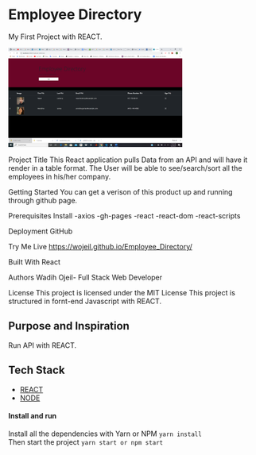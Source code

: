 # Employee Directory
My First Project with REACT.

<img src= "./public/appImage.png" width="350" height="200">




Project Title
This React application pulls Data from an API and will have it render in a table format. The User will be able to see/search/sort all the employees in his/her company.

Getting Started
You can get a verison of this product up and running through github
page.

Prerequisites
Install
-axios
-gh-pages
-react
-react-dom
-react-scripts


Deployment
GitHub

Try Me Live
<a href="https://wojeil.github.io/Employee_Directory/">https://wojeil.github.io/Employee_Directory/</a>

Built With
React

Authors
Wadih Ojeil- Full Stack Web Developer

License
This project is licensed under the MIT License
This project is structured in fornt-end Javascript with REACT. 

## Purpose and Inspiration
Run API with REACT.

## Tech Stack
+ [REACT](https://reactjs.org/)
+ [NODE](https://nodejs.org/en/)

#### Install and run
Install all the dependencies with Yarn or NPM
`yarn install` <br>
Then start the project
`yarn start or npm start`




